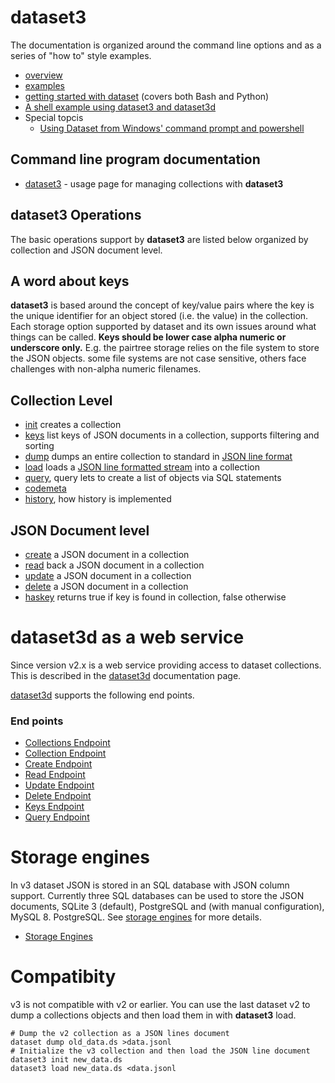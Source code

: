 dataset3
========

The documentation is organized around the command line options and as a series of "how to" style examples.

- [overview](description.md)
- [examples](examples.md)
- [getting started with dataset](getting_started_with_dataset.html) (covers both Bash and Python)
- [A shell example using dataset3 and dataset3d](a_shell_example.bash)
- Special topcis
  - [Using Dataset from Windows' command prompt and powershell](Windows-cmd-prompt.md)
 

Command line program documentation
----------------------------------

- [dataset3](dataset3.md) - usage page for managing collections with __dataset3__

__dataset3__ Operations
-----------------------

The basic operations support by __dataset3__ are listed below organized by collection and JSON document level.

A word about keys
-----------------

__dataset3__ is based around the concept of key/value pairs where the key is the unique identifier for an object stored (i.e. the value) in the collection. Each storage option supported by dataset and its own issues around what things can be called. **Keys should be lower case alpha numeric or underscore only.** E.g. the pairtree storage relies on the file system to store the JSON objects. some file systems are not case sensitive, others face challenges with non-alpha numeric filenames.


Collection Level
----------------

- [init](init.md) creates a collection
- [keys](keys.md) list keys of JSON documents in a collection, supports filtering and sorting
- [dump](dump.md) dumps an entire collection to standard in [JSON line format](https://jsonlines.org/)
- [load](load.md) loads a [JSON line formatted stream](https://jsonlines.org/) into a collection
- [query](query.md), query lets to create a list of objects via SQL statements
- [codemeta](codemeta.md)
- [history](history.md), how history is implemented

JSON Document level
-------------------

- [create](create.md) a JSON document in a collection
- [read](read.md) back a JSON document in a collection
- [update](update.md) a JSON document in a collection
- [delete](delete.md) a JSON document in a collection
- [haskey](haskey.md) returns true if key is found in collection, false otherwise

dataset3d as a web service
==========================

Since version v2.x is a web service providing access to dataset
collections. This is described in the [dataset3d](dataset3d.md) 
documentation page.

[dataset3d](dataset3d.md) supports the following end points.

### End points

- [Collections Endpoint](collections-endpoint.md)
- [Collection Endpoint](collection-endpoint.md)
- [Create Endpoint](create-endpoint.md)
- [Read Endpoint](read-endpoint.md)
- [Update Endpoint](update-endpoint.md)
- [Delete Endpoint](delete-endpoint.md)
- [Keys Endpoint](keys-endpoint.md)
- [Query Endpoint](query-endpoint.md)

Storage engines
===============

In v3 dataset JSON is stored in an SQL database with JSON column support. Currently three SQL databases can be used to store the JSON documents, SQLite 3 (default), PostgreSQL and (with manual configuration), MySQL 8. PostgreSQL.  See [storage engines](storage-engines.md) for more details.

- [Storage Engines](storage-engines.md)

Compatibity
===========

v3 is not compatible with v2 or earlier. You can use the last dataset v2 to dump a collections objects and then 
load them in with __dataset3__ load.

~~~shell
# Dump the v2 collection as a JSON lines document
dataset dump old_data.ds >data.jsonl
# Initialize the v3 collection and then load the JSON line document
dataset3 init new_data.ds
dataset3 load new_data.ds <data.jsonl
~~~

